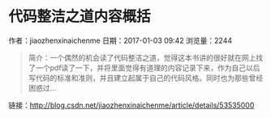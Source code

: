 # 代码整洁之道内容概括
作者：jiaozhenxinaichenme
日期：2017-01-03 09:42
浏览量：2244
> 简介：一个偶然的机会读了代码整洁之道，觉得这本书讲的很好就在网上找了一个pdf读了一下，并将里面觉得有道理的内容记录下来，作为自己以后写代码的标准和准则，并且建立起属于自己的代码风格。同时也为那些曾经困惑过...

 链接：http://blog.csdn.net/jiaozhenxinaichenme/article/details/53535000
